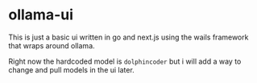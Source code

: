 # ollama-ui

This is just a basic ui written in go and next.js using the wails framework that wraps around ollama.

Right now the hardcoded model is `dolphincoder` but i will add a way to change and pull models in the ui later.
